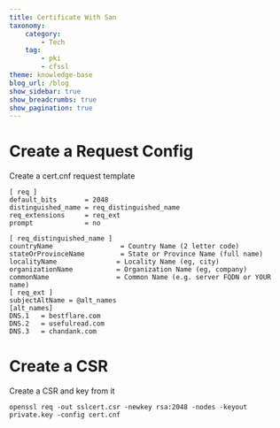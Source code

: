 ```yaml
---
title: Certificate With San
taxonomy:
    category:
        - Tech
    tag:
        - pki
        - cfssl
theme: knowledge-base
blog_url: /blog
show_sidebar: true
show_breadcrumbs: true
show_pagination: true
---
```


# Create a Request Config
Create a cert.cnf request template

```text
[ req ]
default_bits       = 2048
distinguished_name = req_distinguished_name
req_extensions     = req_ext
prompt             = no

[ req_distinguished_name ]
countryName                 = Country Name (2 letter code)
stateOrProvinceName         = State or Province Name (full name)
localityName               = Locality Name (eg, city)
organizationName           = Organization Name (eg, company)
commonName                 = Common Name (e.g. server FQDN or YOUR name)
[ req_ext ]
subjectAltName = @alt_names
[alt_names]
DNS.1   = bestflare.com
DNS.2   = usefulread.com
DNS.3   = chandank.com
```

# Create a CSR
Create a CSR and key from it


```text
openssl req -out sslcert.csr -newkey rsa:2048 -nodes -keyout private.key -config cert.cnf
```

